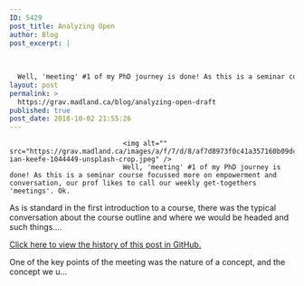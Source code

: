 ```yaml
---
ID: 5429
post_title: Analyzing Open
author: Blog
post_excerpt: |
  
  
  
  Well, 'meeting' #1 of my PhD journey is done! As this is a seminar course focussed more on empowerment and conversation, our prof likes to call our weekly get-togethers ...
layout: post
permalink: >
  https://grav.madland.ca/blog/analyzing-open-draft
published: true
post_date: 2018-10-02 21:55:26
---
```

<pre><code>                            &lt;img alt="" src="https://grav.madland.ca/images/a/f/7/d/8/af7d8973f0c41a357160b09dceed640556fb5f23-ian-keefe-1044449-unsplash-crop.jpeg" /&gt;
                            Well, 'meeting' #1 of my PhD journey is done! As this is a seminar course focussed more on empowerment and conversation, our prof likes to call our weekly get-togethers 'meetings'. Ok.
</code></pre>

As is standard in the first introduction to a course, there was the typical conversation about the course outline and where we would be headed and such things....</p>

<div class="notices blue">
<a href="https://github.com/cmadland/phd/commits/master/pages/01.blog/analyzing-open/item.md"  rel="nofollow noopener noreferrer" class="external-link no-image">Click here to view the history of this post in GitHub.</a>
</div>

<p>One of the key points of the meeting was the nature of a concept, and the concept we u...